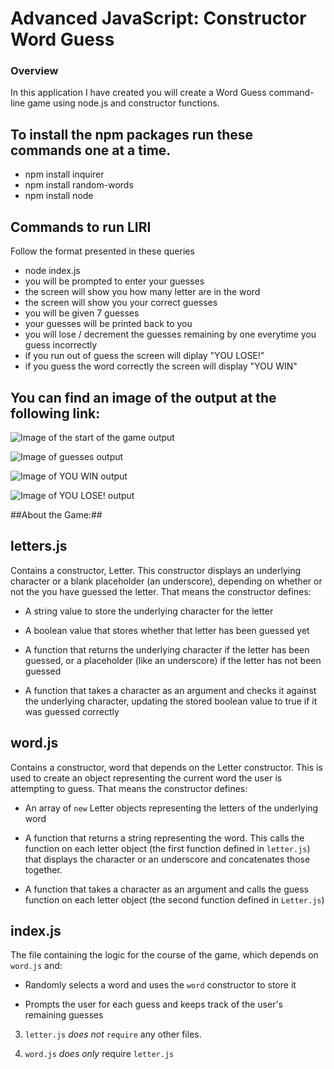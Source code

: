 # Advanced JavaScript: Constructor Word Guess

### Overview

In this application I have created you will create a Word Guess command-line game using node.js and constructor functions.

## To install the npm packages run these commands one at a time.

* npm install inquirer
* npm install random-words
* npm install node

## Commands to run LIRI
Follow the format presented in these queries

- node index.js 
- you will be prompted to enter your guesses
- the screen will show you how many letter are in the word
- the screen will show you your correct guesses
- you will be given 7 guesses
- your guesses will be printed back to you
- you will lose / decrement the guesses remaining by one everytime you guess incorrectly
- if you run out of guess the screen will diplay "YOU LOSE!"
- if you guess the word correctly the screen will display "YOU WIN"


## You can find an image of the output at the following link:

![Image of the start of the game output](https://github.com/jhwillia7/Word-Guess-Constructor-Style/images/Game-Start.PNG)

![Image of guesses output](https://github.com/jhwillia7/Word-Guess-Constructor-Style/images/Guesses.PNG)

![Image of YOU WIN output](https://github.com/jhwillia7/Word-Guess-Constructor-Style/images/You-Win.PNG)

![Image of YOU LOSE! output](https://github.com/jhwillia7/Word-Guess-Constructor-Style/images/You-Lose.PNG)

##About the Game:## 

## letters.js
Contains a constructor, Letter. This constructor displays an underlying character or a blank placeholder (an underscore), depending on whether or not the you have guessed the letter. That means the constructor defines:

  * A string value to store the underlying character for the letter

  * A boolean value that stores whether that letter has been guessed yet

  * A function that returns the underlying character if the letter has been guessed, or a placeholder (like an underscore) if the letter has not been guessed

  * A function that takes a character as an argument and checks it against the underlying character, updating the stored boolean value to true if it was guessed correctly

## word.js
Contains a constructor, word that depends on the Letter constructor. This is used to create an object representing the current word the user is attempting to guess. That means the constructor defines:

  * An array of `new` Letter objects representing the letters of the underlying word

  * A function that returns a string representing the word. This calls the function on each letter object (the first function defined in `letter.js`) that displays the character or an underscore and concatenates those together.

  * A function that takes a character as an argument and calls the guess function on each letter object (the second function defined in `Letter.js`)

## index.js
The file containing the logic for the course of the game, which depends on `word.js` and:

  * Randomly selects a word and uses the `word` constructor to store it

  * Prompts the user for each guess and keeps track of the user's remaining guesses

3. `letter.js` *does not* `require` any other files.

4. `word.js` *does only* require `letter.js`

